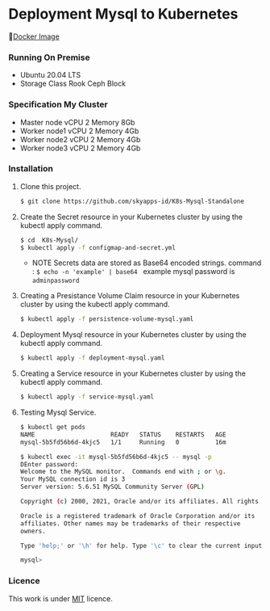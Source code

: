 # Deployment Mysql to Kubernetes

🚢[Docker Image](https://hub.docker.com/_/mysql)

### Running On Premise 
- Ubuntu 20.04 LTS
- Storage Class Rook Ceph Block

### Specification My Cluster
- Master node vCPU 2 Memory 8Gb
- Worker node1 vCPU 2 Memory 4Gb
- Worker node2 vCPU 2 Memory 4Gb
- Worker node3 vCPU 2 Memory 4Gb

### Installation
1. Clone this project.
    ```sh
    $ git clone https://github.com/skyapps-id/K8s-Mysql-Standalone
    ```

2. Create the Secret resource in your Kubernetes cluster by using the kubectl apply command.
    ```sh
    $ cd  K8s-Mysql/
    $ kubectl apply -f configmap-and-secret.yml
    ```
     - NOTE Secrets data are stored as Base64 encoded strings. command : ```$ echo -n 'example' | base64 ``` example mysql password is ``adminpassword``

4. Creating a Presistance Volume Claim resource in your Kubernetes cluster by using the kubectl apply command.
    ```sh
    $ kubectl apply -f persistence-volume-mysql.yaml
    ```

5. Deployment Mysql resource in your Kubernetes cluster by using the kubectl apply command.
    ```sh
    $ kubectl apply -f deployment-mysql.yaml
    ```

6. Creating a Service resource in your Kubernetes cluster by using the kubectl apply command.
    ```sh
    $ kubectl apply -f service-mysql.yaml
    ```

7. Testing Mysql Service.
    ```sh
    $ kubectl get pods
    NAME                     READY   STATUS    RESTARTS   AGE
    mysql-5b5fd56b6d-4kjc5   1/1     Running   0          16m

    $ kubectl exec -it mysql-5b5fd56b6d-4kjc5 -- mysql -p
    DEnter password:
    Welcome to the MySQL monitor.  Commands end with ; or \g.
    Your MySQL connection id is 3
    Server version: 5.6.51 MySQL Community Server (GPL)

    Copyright (c) 2000, 2021, Oracle and/or its affiliates. All rights reserved.

    Oracle is a registered trademark of Oracle Corporation and/or its
    affiliates. Other names may be trademarks of their respective
    owners.

    Type 'help;' or '\h' for help. Type '\c' to clear the current input statement.

    mysql>
    ```

### Licence

This work is under [MIT](LICENCE) licence.
